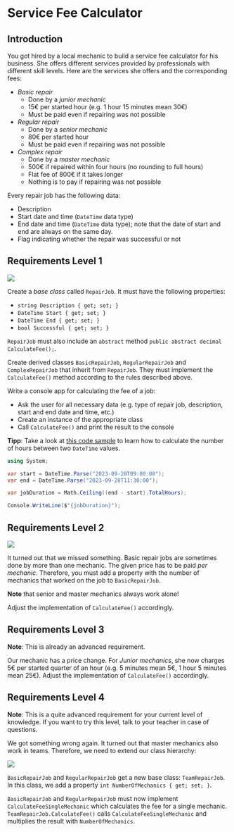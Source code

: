 # Service Fee Calculator

## Introduction

You got hired by a local mechanic to build a service fee calculator for his business. She offers different services provided by professionals with different skill levels. Here are the services she offers and the corresponding fees:

* *Basic repair*
    * Done by a *junior mechanic*
    * 15€ per started hour (e.g. 1 hour 15 minutes mean 30€)
    * Must be paid even if repairing was not possible
* *Regular repair*
    * Done by a *senior mechanic*
    * 80€ per started hour
    * Must be paid even if repairing was not possible
* *Complex repair*
    * Done by a *master mechanic*
    * 500€ if repaired within four hours (no rounding to full hours)
    * Flat fee of 800€ if it takes longer
    * Nothing is to pay if repairing was not possible

Every repair job has the following data:

- Description
- Start date and time (`DateTime` data type)
- End date and time (`DateTime` data type); note that the date of start and end are always on the same day.
- Flag indicating whether the repair was successful or not

## Requirements Level 1

[![](https://mermaid.ink/img/pako:eNp9ksFuwjAMhl8lymmTYAy6Fah2GrDDpF1gp6kXN3HbSGlTJc40xPruS4GBVjF8SfT7c-zY3nFhJPKECw3OLRUUFqq0ZsHW2ICyryZjT9_DIXsGp8RJu4issfAa7HVoYapG41cP2qc_o7uD2pkjq-qCLdEJqxpSpj77lkD4ripkGwJLF_RVLc9qZoxmGy8EOpd7fXC0vSITBllICYKYRKEq0GwBWoR_Eb4g3twe-L_dSK6y_bZcp_v9-Z_mA16hrUDJML99x1JOJVaY8iRcJebgNaU8rduA-kaG0JVUZCxPctAOBxw8mc22Fjwh6_EXOq7BidIGJIagHadt0y1LoRyFJ4Wpc1V0urc6yCVR45LRqHPfFYpKn90JU42ckmWYT_k5j0fxJJ7BJMJ4GsFjFEmRjeezfPIwzuX0fjwB3rYD3kD9Ycy5ANxX_Xbc1O5ofwBI4Oa_?type=png)](https://mermaid.live/edit#pako:eNp9ksFuwjAMhl8lymmTYAy6Fah2GrDDpF1gp6kXN3HbSGlTJc40xPruS4GBVjF8SfT7c-zY3nFhJPKECw3OLRUUFqq0ZsHW2ICyryZjT9_DIXsGp8RJu4issfAa7HVoYapG41cP2qc_o7uD2pkjq-qCLdEJqxpSpj77lkD4ripkGwJLF_RVLc9qZoxmGy8EOpd7fXC0vSITBllICYKYRKEq0GwBWoR_Eb4g3twe-L_dSK6y_bZcp_v9-Z_mA16hrUDJML99x1JOJVaY8iRcJebgNaU8rduA-kaG0JVUZCxPctAOBxw8mc22Fjwh6_EXOq7BidIGJIagHadt0y1LoRyFJ4Wpc1V0urc6yCVR45LRqHPfFYpKn90JU42ckmWYT_k5j0fxJJ7BJMJ4GsFjFEmRjeezfPIwzuX0fjwB3rYD3kD9Ycy5ANxX_Xbc1O5ofwBI4Oa_)

Create a _base class_ called `RepairJob`. It must have the following properties:

- `string Description { get; set; }`
- `DateTime Start { get; set; }`
- `DateTime End { get; set; }`
- `bool Successful { get; set; }`

`RepairJob` must also include an `abstract` method `public abstract decimal CalculateFee();`.

Create derived classes `BasicRepairJob`, `RegularRepairJob` and `ComplexRepairJob` that inherit from `RepairJob`. They must implement the `CalculateFee()` method according to the rules described above.

Write a console app for calculating the fee of a job:

* Ask the user for all necessary data (e.g. type of repair job, description, start and end date and time, etc.)
* Create an instance of the appropriate class
* Call `CalculateFee()` and print the result to the console

**Tipp**: Take a look at [this code sample](https://dotnetfiddle.net/UPxCVi) to learn how to calculate the number of hours between two `DateTime` values.

```cs
using System;

var start = DateTime.Parse("2023-09-28T09:00:00");
var end = DateTime.Parse("2023-09-28T11:30:00");

var jobDuration = Math.Ceiling((end - start).TotalHours);

Console.WriteLine($"{jobDuration}");
```

## Requirements Level 2

[![](https://mermaid.ink/img/pako:eNp9kslOwzAQhl_F8gmkLrSFAhEnKByQAIlyQrlM7EliyUtkjxGo5N1xWuimUl9s_fPN6llw4STyjAsNIcwUVB5Mblk6r9iA8o-uYDff_T67haDEWjuIvGIVNfjj0J0zjcbPPWiZfoMuVmp3AnllKzbDILxqSDm7sc2A8E0ZZHMCTwf0eys3auGcZvMoBIZQRr0ytNv5d3vcKkJZYs_RFOhfyicUNVglwk6AtVfGoEg1gyAmUSgDmt2BFmkwhA-IJ6crfjdVdpTdn-txen_A_9O8xw16A0qmBVh2m3Oq0WDOs_SUWELUlPPctgmNjUyu91KR8zwrQQfscYjk5l9W8Ix8xD_od4_WlHYgMTktOH013bZVKlAKKZwtVdXp0esk10RNyIbDzjyoFNWxGAhnhkHJOn1w_XE9HU7H0ysYT3B6OYGLyUSKYnR9VY7PR6W8PBuNgbdtjzdg353bFIDLqp9-V7272h8Li_u_?type=png)](https://mermaid.live/edit#pako:eNp9kslOwzAQhl_F8gmkLrSFAhEnKByQAIlyQrlM7EliyUtkjxGo5N1xWuimUl9s_fPN6llw4STyjAsNIcwUVB5Mblk6r9iA8o-uYDff_T67haDEWjuIvGIVNfjj0J0zjcbPPWiZfoMuVmp3AnllKzbDILxqSDm7sc2A8E0ZZHMCTwf0eys3auGcZvMoBIZQRr0ytNv5d3vcKkJZYs_RFOhfyicUNVglwk6AtVfGoEg1gyAmUSgDmt2BFmkwhA-IJ6crfjdVdpTdn-txen_A_9O8xw16A0qmBVh2m3Oq0WDOs_SUWELUlPPctgmNjUyu91KR8zwrQQfscYjk5l9W8Ix8xD_od4_WlHYgMTktOH013bZVKlAKKZwtVdXp0esk10RNyIbDzjyoFNWxGAhnhkHJOn1w_XE9HU7H0ysYT3B6OYGLyUSKYnR9VY7PR6W8PBuNgbdtjzdg353bFIDLqp9-V7272h8Li_u_)

It turned out that we missed something. Basic repair jobs are sometimes done by more than one mechanic. The given price has to be paid *per mechanic*. Therefore, you must add a property with the number of mechanics that worked on the job to `BasicRepairJob`.

**Note** that senior and master mechanics always work alone!

Adjust the implementation of `CalculateFee()` accordingly.

## Requirements Level 3

**Note**: This is already an advanced requirement.

Our mechanic has a price change. For *Junior mechanics*, she now charges 5€ per started quarter of an hour (e.g. 5 minutes mean 5€, 1 hour 5 minutes mean 25€). Adjust the implementation of `CalculateFee()` accordingly.

## Requirements Level 4

**Note**: This is a quite advanced requirement for your current level of knowledge. If you want to try this level, talk to your teacher in case of questions.

We got something wrong again. It turned out that master mechanics also work in teams. Therefore, we need to extend our class hierarchy:

[![](https://mermaid.ink/img/pako:eNqVU01P4zAQ_SuWTyAVSlsoNOJEyx5WYpFoTyiXiT1JLPkjsserRd38d5yWtjSCXdUXW2_eGz_PjNdcOIk840JDCAsFlQeTW5bWCzag_E9XsPu_FxdshWD20JZxBG1ZDxCU-D_tBauowfeIPdLcmUbjnx5pY_RAXW_RbgXyylZsgUF41ZBy9hBbAOFKGWRLAk9f4I9WHtDCOc2WUQgMoYx6G2g_33_0pk8elCX2K5oC_XP5hKIGq0Q40u9VGYMiWQZBTKJQBjSbgxapLoQ_EM_Ov6hedgr1n-mXqVQadxZ3GY7bl52g7Hf0FG2_0d-_kg-4QW9AyTSym7LnnGo0mPMsHSWWEDXlPLdtosZGJumjVOQ8z0rQAQccIrnlmxU8Ix9xR_qY_D1LO5CYRGtOb033PyoVKKUUzpaq6vDodYJroiZkw2EXvqwU1bG4FM4Mg5J1GrT692w6nI6ndzCe4PR2AjeTiRTFaHZXjq9Hpby9Go2Bt-2AN2BfnTsYwI3rp4_P2W3tO0VnOpA?type=png)](https://mermaid.live/edit#pako:eNqVU01P4zAQ_SuWTyAVSlsoNOJEyx5WYpFoTyiXiT1JLPkjsserRd38d5yWtjSCXdUXW2_eGz_PjNdcOIk840JDCAsFlQeTW5bWCzag_E9XsPu_FxdshWD20JZxBG1ZDxCU-D_tBauowfeIPdLcmUbjnx5pY_RAXW_RbgXyylZsgUF41ZBy9hBbAOFKGWRLAk9f4I9WHtDCOc2WUQgMoYx6G2g_33_0pk8elCX2K5oC_XP5hKIGq0Q40u9VGYMiWQZBTKJQBjSbgxapLoQ_EM_Ov6hedgr1n-mXqVQadxZ3GY7bl52g7Hf0FG2_0d-_kg-4QW9AyTSym7LnnGo0mPMsHSWWEDXlPLdtosZGJumjVOQ8z0rQAQccIrnlmxU8Ix9xR_qY_D1LO5CYRGtOb033PyoVKKUUzpaq6vDodYJroiZkw2EXvqwU1bG4FM4Mg5J1GrT692w6nI6ndzCe4PR2AjeTiRTFaHZXjq9Hpby9Go2Bt-2AN2BfnTsYwI3rp4_P2W3tO0VnOpA)

`BasicRepairJob` and `RegularRepairJob` get a new base class: `TeamRepairJob`. In this class, we add a property `int NumberOfMechanics { get; set; }`.

`BasicRepairJob` and `RegularRepairJob` must now implement `CalculateFeeSingleMechanic` which calculates the fee for a single mechanic. `TeamRepairJob.CalculateFee()` calls `CalculateFeeSingleMechanic` and multiplies the result with `NumberOfMechanics`.
